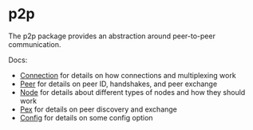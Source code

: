 # p2p

The p2p package provides an abstraction around peer-to-peer communication.

Docs:

- [Connection](https://github.com/MagHErmit/tendermint/blob/v0.34.x/spec/p2p/connection.md) for details on how connections and multiplexing work
- [Peer](https://github.com/MagHErmit/tendermint/blob/v0.34.x/spec/p2p/node.md) for details on peer ID, handshakes, and peer exchange
- [Node](https://github.com/MagHErmit/tendermint/blob/v0.34.x/spec/p2p/node.md) for details about different types of nodes and how they should work
- [Pex](https://github.com/MagHErmit/tendermint/blob/v0.34.x/spec/reactors/pex/pex.md) for details on peer discovery and exchange
- [Config](https://github.com/MagHErmit/tendermint/blob/v0.34.x/spec/p2p/config.md) for details on some config option

